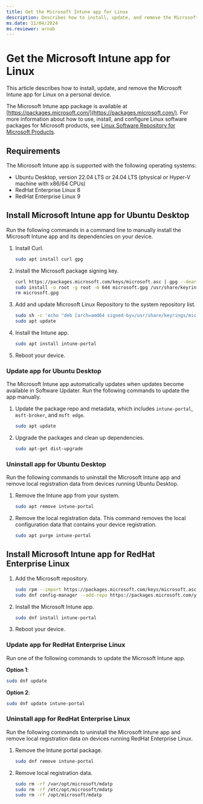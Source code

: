 ```yaml
---
title: Get the Microsoft Intune app for Linux
description: Describes how to install, update, and remove the Microsoft Intune app for Linux.
ms.date: 11/04/2024
ms.reviewer: arnab
---
```


# Get the Microsoft Intune app for Linux

This article describes how to install, update, and remove the Microsoft Intune app for Linux on a personal device.

The Microsoft Intune app package is available at [https://packages.microsoft.com/](https://packages.microsoft.com/). For more information about how to use, install, and configure Linux software packages for Microsoft products, see [Linux Software Repository for Microsoft Products](/windows-server/administration/linux-package-repository-for-microsoft-software).

## Requirements

The Microsoft Intune app is supported with the following operating systems:

 - Ubuntu Desktop, version 22.04 LTS or 24.04 LTS (physical or Hyper-V machine with x86/64 CPUs)
 - RedHat Enterprise Linux 8
 - RedHat Enterprise Linux 9

## Install Microsoft Intune app for Ubuntu Desktop
Run the following commands in a command line to manually install the Microsoft Intune app and its dependencies on your device.

1. Install Curl.

    ```bash
    sudo apt install curl gpg
    ```

2. Install the Microsoft package signing key.

   ```bash
   curl https://packages.microsoft.com/keys/microsoft.asc | gpg --dearmor > microsoft.gpg
   sudo install -o root -g root -m 644 microsoft.gpg /usr/share/keyrings/
   rm microsoft.gpg
   ```

3. Add and update Microsoft Linux Repository to the system repository list.

   ```bash
   sudo sh -c 'echo "deb [arch=amd64 signed-by=/usr/share/keyrings/microsoft.gpg] https://packages.microsoft.com/ubuntu/$(lsb_release -rs)/prod $(lsb_release -cs) main" >> /etc/apt/sources.list.d/microsoft-ubuntu-$(lsb_release -cs)-prod.list'
   sudo apt update
   ```

4. Install the Intune app.

    ```bash
    sudo apt install intune-portal
    ```

5. Reboot your device.

### Update app for Ubuntu Desktop
The Microsoft Intune app automatically updates when updates become available in Software Updater. Run the following commands to update the app manually.


1. Update the package repo and metadata, which includes `intune-portal`, `msft-broker`, and `msft edge`.

    ```bash
    sudo apt update
    ```

2. Upgrade the packages and clean up dependencies.

    ```bash
    sudo apt-get dist-upgrade
    ```

### Uninstall app for Ubuntu Desktop
Run the following commands to uninstall the Microsoft Intune app and remove local registration data from devices running Ubuntu Desktop.

1. Remove the Intune app from your system.

    ```bash
    sudo apt remove intune-portal
    ```

2. Remove the local registration data. This command removes the local configuration data that contains your device registration.

    ```bash
    sudo apt purge intune-portal
    ```
## Install Microsoft Intune app for RedHat Enterprise Linux

1. Add the Microsoft repository.

   ```bash
   sudo rpm --import https://packages.microsoft.com/keys/microsoft.asc
   sudo dnf config-manager --add-repo https://packages.microsoft.com/yumrepos/microsoft-rhel9.0-prod
   ```

2. Install the Microsoft Intune app.

   ```bash
   sudo dnf install intune-portal
   ```

3. Reboot your device.

### Update app for RedHat Enterprise Linux
Run one of the following commands to update the Microsoft Intune app.

**Option 1**:

   ```bash
   sudo dnf update
   ```

**Option 2**:
   ```bash
   sudo dnf update intune-portal
   ```

### Uninstall app for RedHat Enterprise Linux

Run the following commands to uninstall the Microsoft Intune app and remove local registration data on devices running RedHat Enterprise Linux.

1. Remove the Intune portal package.

   ```bash
   sudo dnf remove intune-portal
   ```

2. Remove local registration data.

   ```bash
   sudo rm -rf /var/opt/microsoft/mdatp
   sudo rm -rf /etc/opt/microsoft/mdatp
   sudo rm -rf /opt/microsoft/mdatp
   ```

